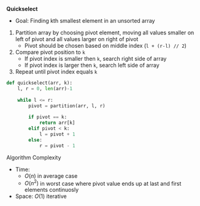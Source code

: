 **Quickselect**
- Goal: Finding kth smallest element in an unsorted array

1. Partition array by choosing pivot element, moving all values smaller on left of pivot and all values larger on right of pivot
	- Pivot should be chosen based on middle index (`l + (r-l) // 2`)
2. Compare pivot position to `k`
	- If pivot index is smaller then `k`, search right side of array
	- If pivot index is larger then `k`, search left side of array
3. Repeat until pivot index equals `k`

```Python
def quickselect(arr, k):
	l, r = 0, len(arr)-1
	
	while l <= r:
		pivot = partition(arr, l, r)
		
		if pivot == k:
			return arr[k]
		elif pivot < k:
			l = pivot + 1
		else:
			r = pivot - 1
```

Algorithm Complexity
- Time: 
	- $O(n)$ in average case
	- $O(n^2)$ in worst case where pivot value ends up at last and first elements continuosly
- Space: $O(1)$ iterative